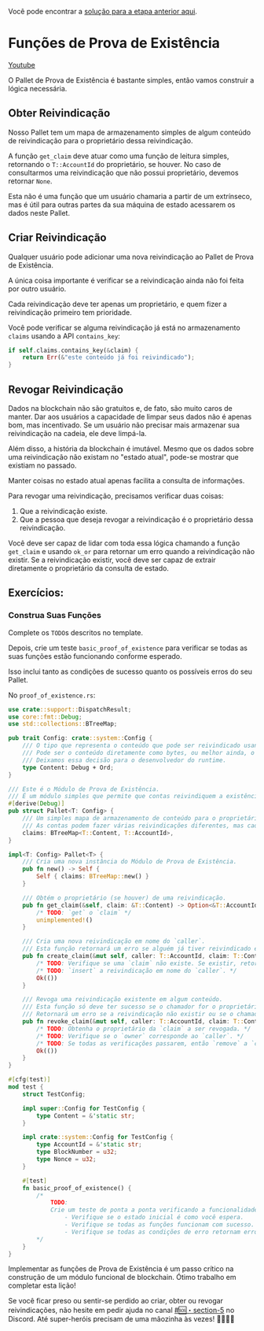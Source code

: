Você pode encontrar a [solução para a etapa anterior aqui](https://gist.github.com/nomadbitcoin/d73d5173a7f5d40909bad87604b76270).

# Funções de Prova de Existência

[Youtube](https://youtu.be/0uE1hQSl5_0?si=mtGZQtTggxQY6kwi)

O Pallet de Prova de Existência é bastante simples, então vamos construir a lógica necessária.

## Obter Reivindicação

Nosso Pallet tem um mapa de armazenamento simples de algum conteúdo de reivindicação para o proprietário dessa reivindicação.

A função `get_claim` deve atuar como uma função de leitura simples, retornando o `T::AccountId` do proprietário, se houver. No caso de consultarmos uma reivindicação que não possui proprietário, devemos retornar `None`.

Esta não é uma função que um usuário chamaria a partir de um extrínseco, mas é útil para outras partes da sua máquina de estado acessarem os dados neste Pallet.

## Criar Reivindicação

Qualquer usuário pode adicionar uma nova reivindicação ao Pallet de Prova de Existência.

A única coisa importante é verificar se a reivindicação ainda não foi feita por outro usuário.

Cada reivindicação deve ter apenas um proprietário, e quem fizer a reivindicação primeiro tem prioridade.

Você pode verificar se alguma reivindicação já está no armazenamento `claims` usando a API `contains_key`:

```rust
if self.claims.contains_key(&claim) {
	return Err(&"este conteúdo já foi reivindicado");
}
```

## Revogar Reivindicação

Dados na blockchain não são gratuitos e, de fato, são muito caros de manter. Dar aos usuários a capacidade de limpar seus dados não é apenas bom, mas incentivado. Se um usuário não precisar mais armazenar sua reivindicação na cadeia, ele deve limpá-la.

Além disso, a história da blockchain é imutável. Mesmo que os dados sobre uma reivindicação não existam no "estado atual", pode-se mostrar que existiam no passado.

Manter coisas no estado atual apenas facilita a consulta de informações.

Para revogar uma reivindicação, precisamos verificar duas coisas:

1. Que a reivindicação existe.
2. Que a pessoa que deseja revogar a reivindicação é o proprietário dessa reivindicação.

Você deve ser capaz de lidar com toda essa lógica chamando a função `get_claim` e usando `ok_or` para retornar um erro quando a reivindicação não existir. Se a reivindicação existir, você deve ser capaz de extrair diretamente o proprietário da consulta de estado.

## Exercícios:

### Construa Suas Funções

Complete os `TODO`s descritos no template.

Depois, crie um teste `basic_proof_of_existence` para verificar se todas as suas funções estão funcionando conforme esperado.

Isso inclui tanto as condições de sucesso quanto os possíveis erros do seu Pallet.

No `proof_of_existence.rs`:

```rust
use crate::support::DispatchResult;
use core::fmt::Debug;
use std::collections::BTreeMap;

pub trait Config: crate::system::Config {
	/// O tipo que representa o conteúdo que pode ser reivindicado usando este pallet.
	/// Pode ser o conteúdo diretamente como bytes, ou melhor ainda, o hash desse conteúdo.
	/// Deixamos essa decisão para o desenvolvedor do runtime.
	type Content: Debug + Ord;
}

/// Este é o Módulo de Prova de Existência.
/// É um módulo simples que permite que contas reivindiquem a existência de alguns dados.
#[derive(Debug)]
pub struct Pallet<T: Config> {
	/// Um simples mapa de armazenamento de conteúdo para o proprietário desse conteúdo.
	/// As contas podem fazer várias reivindicações diferentes, mas cada reivindicação só pode ter um proprietário.
	claims: BTreeMap<T::Content, T::AccountId>,
}

impl<T: Config> Pallet<T> {
	/// Cria uma nova instância do Módulo de Prova de Existência.
	pub fn new() -> Self {
		Self { claims: BTreeMap::new() }
	}

	/// Obtém o proprietário (se houver) de uma reivindicação.
	pub fn get_claim(&self, claim: &T::Content) -> Option<&T::AccountId> {
		/* TODO: `get` o `claim` */
		unimplemented!()
	}

	/// Cria uma nova reivindicação em nome do `caller`.
	/// Esta função retornará um erro se alguém já tiver reivindicado esse conteúdo.
	pub fn create_claim(&mut self, caller: T::AccountId, claim: T::Content) -> DispatchResult {
		/* TODO: Verifique se uma `claim` não existe. Se existir, retorne um erro. */
		/* TODO: `insert` a reivindicação em nome do `caller`. */
		Ok(())
	}

	/// Revoga uma reivindicação existente em algum conteúdo.
	/// Esta função só deve ter sucesso se o chamador for o proprietário de uma reivindicação existente.
	/// Retornará um erro se a reivindicação não existir ou se o chamador não for o proprietário.
	pub fn revoke_claim(&mut self, caller: T::AccountId, claim: T::Content) -> DispatchResult {
		/* TODO: Obtenha o proprietário da `claim` a ser revogada. */
		/* TODO: Verifique se o `owner` corresponde ao `caller`. */
		/* TODO: Se todas as verificações passarem, então `remove` a `claim`. */
		Ok(())
	}
}

#[cfg(test)]
mod test {
	struct TestConfig;

	impl super::Config for TestConfig {
		type Content = &'static str;
	}

	impl crate::system::Config for TestConfig {
		type AccountId = &'static str;
		type BlockNumber = u32;
		type Nonce = u32;
	}

	#[test]
	fn basic_proof_of_existence() {
		/*
			TODO:
			Crie um teste de ponta a ponta verificando a funcionalidade básica deste pallet.
				- Verifique se o estado inicial é como você espera.
				- Verifique se todas as funções funcionam com sucesso.
				- Verifique se todas as condições de erro retornam erro como esperado.
		*/
	}
}
```

Implementar as funções de Prova de Existência é um passo crítico na construção de um módulo funcional de blockchain. Ótimo trabalho em completar esta lição!

Se você ficar preso ou sentir-se perdido ao criar, obter ou revogar reivindicações, não hesite em pedir ajuda no canal [#🆘・section-5](https://discord.com/channels/898706705779687435/1261079360341934161) no Discord. Até super-heróis precisam de uma mãozinha às vezes! 🦸‍♂️🦸‍♀️